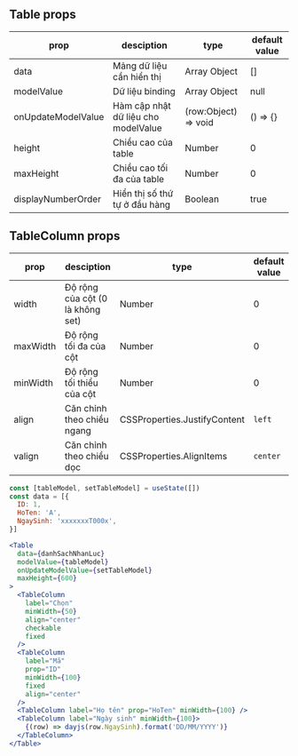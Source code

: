 ## Table props

| prop               | desciption                          | type                 | default value |
| ------------------ | ----------------------------------- | -------------------- | ------------- |
| data               | Mảng dữ liệu cần hiển thị           | Array Object         | []            |
| modelValue         | Dữ liệu binding                     | Array Object         | null          |
| onUpdateModelValue | Hàm cập nhật dữ liệu cho modelValue | (row:Object) => void | () => {}      |
| height             | Chiều cao của table                 | Number               | 0             |
| maxHeight          | Chiều cao tối đa của table          | Number               | 0             |
| displayNumberOrder | Hiển thị số thứ tự ở đầu hàng       | Boolean              | true          |

## TableColumn props

| prop     | desciption                       | type                         | default value |
| -------- | -------------------------------- | ---------------------------- | ------------- |
| width    | Độ rộng của cột (0 là không set) | Number                       | 0             |
| maxWidth | Độ rộng tối đa của cột           | Number                       | 0             |
| minWidth | Độ rộng tối thiểu của cột        | Number                       | 0             |
| align    | Căn chỉnh theo chiều ngang       | CSSProperties.JustifyContent | `left`        |
| valign   | Căn chỉnh theo chiều dọc         | CSSProperties.AlignItems     | `center`      |

```jsx
const [tableModel, setTableModel] = useState([])
const data = [{
  ID: 1,
  HoTen: 'A',
  NgaySinh: 'xxxxxxxT000x',
}]

<Table
  data={danhSachNhanLuc}
  modelValue={tableModel}
  onUpdateModelValue={setTableModel}
  maxHeight={600}
>
  <TableColumn
    label="Chọn"
    minWidth={50}
    align="center"
    checkable
    fixed
  />
  <TableColumn
    label="Mã"
    prop="ID"
    minWidth={100}
    fixed
    align="center"
  />
  <TableColumn label="Họ tên" prop="HoTen" minWidth={100} />
  <TableColumn label="Ngày sinh" minWidth={100}>
    {(row) => dayjs(row.NgaySinh).format('DD/MM/YYYY')}
  </TableColumn>
</Table>
```
